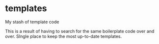 # templates
My stash of template code

This is a result of having to search for the same boilerplate code
over and over.  SIngle place to keep the most up-to-date templates.